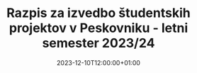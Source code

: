 ---
title: "Razpis za izvedbo študentskih projektov v Peskovniku - letni semester 2023/24"
date: 2023-12-10T12:00:00+01:00
description: ""
file: "2023_12_11_razpis_studentski projekti_pomlad2324.pdf"
kind: "document"
---